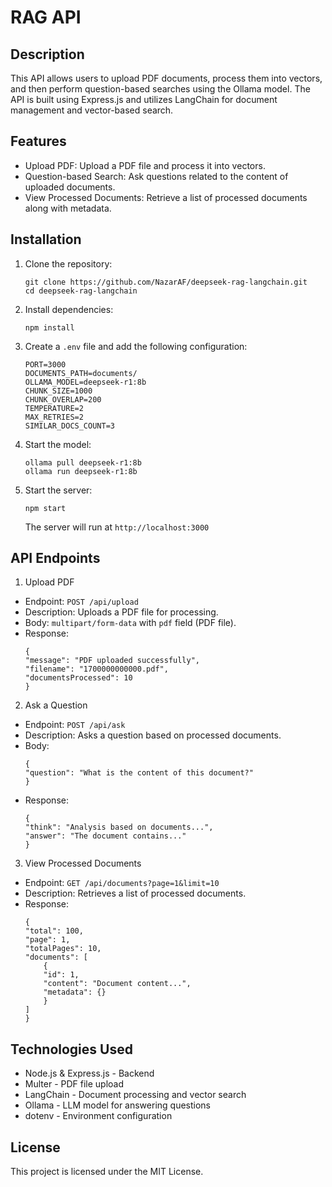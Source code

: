 # RAG API

## Description
This API allows users to upload PDF documents, process them into vectors, and then perform question-based searches using the Ollama model. The API is built using Express.js and utilizes LangChain for document management and vector-based search.

## Features
- Upload PDF: Upload a PDF file and process it into vectors.
- Question-based Search: Ask questions related to the content of uploaded documents.
- View Processed Documents: Retrieve a list of processed documents along with metadata.

## Installation
1. Clone the repository:
    ```
    git clone https://github.com/NazarAF/deepseek-rag-langchain.git
    cd deepseek-rag-langchain
    ```

2. Install dependencies:
    ```
    npm install
    ```

3. Create a `.env` file and add the following configuration:
    ```
    PORT=3000
    DOCUMENTS_PATH=documents/
    OLLAMA_MODEL=deepseek-r1:8b
    CHUNK_SIZE=1000
    CHUNK_OVERLAP=200
    TEMPERATURE=2
    MAX_RETRIES=2
    SIMILAR_DOCS_COUNT=3
    ```

4. Start the model:
    ```
    ollama pull deepseek-r1:8b
    ollama run deepseek-r1:8b
    ```

5. Start the server:
    ```
    npm start
    ```
    The server will run at `http://localhost:3000`

## API Endpoints

1. Upload PDF
- Endpoint: `POST /api/upload`
- Description: Uploads a PDF file for processing.
- Body: `multipart/form-data` with `pdf` field (PDF file).
- Response:
    ```
    {
    "message": "PDF uploaded successfully",
    "filename": "1700000000000.pdf",
    "documentsProcessed": 10
    }
    ```

2. Ask a Question
- Endpoint: `POST /api/ask`
- Description: Asks a question based on processed documents.
- Body:
    ```
    {
    "question": "What is the content of this document?"
    }
    ```
- Response:
    ```
    {
    "think": "Analysis based on documents...",
    "answer": "The document contains..."
    }
    ```

3. View Processed Documents
- Endpoint: `GET /api/documents?page=1&limit=10`
- Description: Retrieves a list of processed documents.
- Response:
    ```
    {
    "total": 100,
    "page": 1,
    "totalPages": 10,
    "documents": [
        {
        "id": 1,
        "content": "Document content...",
        "metadata": {}
        }
    ]
    }
    ```

## Technologies Used
- Node.js & Express.js - Backend
- Multer - PDF file upload
- LangChain - Document processing and vector search
- Ollama - LLM model for answering questions
- dotenv - Environment configuration

## License
This project is licensed under the MIT License.
